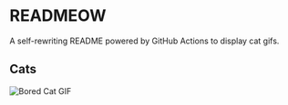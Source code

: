 # READMEOW

A self-rewriting README powered by GitHub Actions to display cat gifs.

## Cats

![Bored Cat GIF](https://media1.giphy.com/media/mlvseq9yvZhba/200.gif?cid=9acd02datim4ut0ruc74e4z9zxelposxrmc2c1gok37a45kg&ep=v1_gifs_search&rid=200.gif&ct=g)
